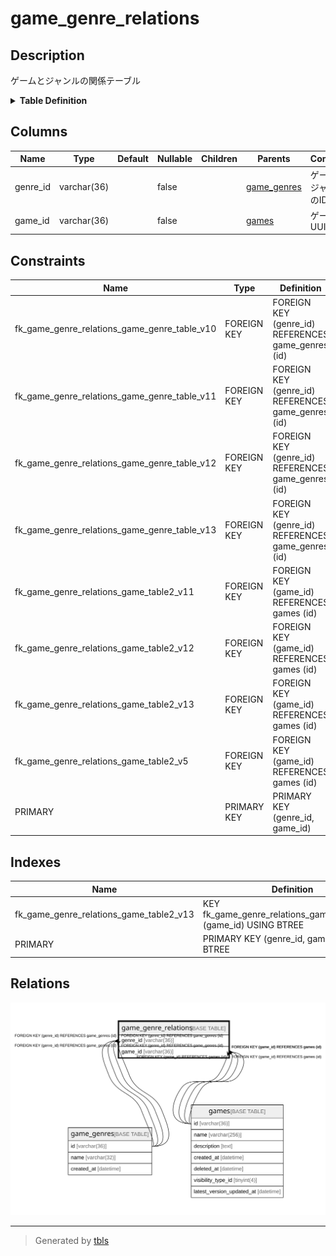 # game_genre_relations

## Description

ゲームとジャンルの関係テーブル

<details>
<summary><strong>Table Definition</strong></summary>

```sql
CREATE TABLE `game_genre_relations` (
  `genre_id` varchar(36) NOT NULL,
  `game_id` varchar(36) NOT NULL,
  PRIMARY KEY (`genre_id`,`game_id`),
  KEY `fk_game_genre_relations_game_table2_v13` (`game_id`),
  CONSTRAINT `fk_game_genre_relations_game_genre_table_v10` FOREIGN KEY (`genre_id`) REFERENCES `game_genres` (`id`),
  CONSTRAINT `fk_game_genre_relations_game_genre_table_v11` FOREIGN KEY (`genre_id`) REFERENCES `game_genres` (`id`),
  CONSTRAINT `fk_game_genre_relations_game_genre_table_v12` FOREIGN KEY (`genre_id`) REFERENCES `game_genres` (`id`),
  CONSTRAINT `fk_game_genre_relations_game_genre_table_v13` FOREIGN KEY (`genre_id`) REFERENCES `game_genres` (`id`),
  CONSTRAINT `fk_game_genre_relations_game_table2_v11` FOREIGN KEY (`game_id`) REFERENCES `games` (`id`),
  CONSTRAINT `fk_game_genre_relations_game_table2_v12` FOREIGN KEY (`game_id`) REFERENCES `games` (`id`),
  CONSTRAINT `fk_game_genre_relations_game_table2_v13` FOREIGN KEY (`game_id`) REFERENCES `games` (`id`),
  CONSTRAINT `fk_game_genre_relations_game_table2_v5` FOREIGN KEY (`game_id`) REFERENCES `games` (`id`)
) ENGINE=InnoDB DEFAULT CHARSET=utf8mb4
```

</details>

## Columns

| Name | Type | Default | Nullable | Children | Parents | Comment |
| ---- | ---- | ------- | -------- | -------- | ------- | ------- |
| genre_id | varchar(36) |  | false |  | [game_genres](game_genres.md) | ゲームのジャンルのID |
| game_id | varchar(36) |  | false |  | [games](games.md) | ゲームUUID |

## Constraints

| Name | Type | Definition |
| ---- | ---- | ---------- |
| fk_game_genre_relations_game_genre_table_v10 | FOREIGN KEY | FOREIGN KEY (genre_id) REFERENCES game_genres (id) |
| fk_game_genre_relations_game_genre_table_v11 | FOREIGN KEY | FOREIGN KEY (genre_id) REFERENCES game_genres (id) |
| fk_game_genre_relations_game_genre_table_v12 | FOREIGN KEY | FOREIGN KEY (genre_id) REFERENCES game_genres (id) |
| fk_game_genre_relations_game_genre_table_v13 | FOREIGN KEY | FOREIGN KEY (genre_id) REFERENCES game_genres (id) |
| fk_game_genre_relations_game_table2_v11 | FOREIGN KEY | FOREIGN KEY (game_id) REFERENCES games (id) |
| fk_game_genre_relations_game_table2_v12 | FOREIGN KEY | FOREIGN KEY (game_id) REFERENCES games (id) |
| fk_game_genre_relations_game_table2_v13 | FOREIGN KEY | FOREIGN KEY (game_id) REFERENCES games (id) |
| fk_game_genre_relations_game_table2_v5 | FOREIGN KEY | FOREIGN KEY (game_id) REFERENCES games (id) |
| PRIMARY | PRIMARY KEY | PRIMARY KEY (genre_id, game_id) |

## Indexes

| Name | Definition |
| ---- | ---------- |
| fk_game_genre_relations_game_table2_v13 | KEY fk_game_genre_relations_game_table2_v13 (game_id) USING BTREE |
| PRIMARY | PRIMARY KEY (genre_id, game_id) USING BTREE |

## Relations

![er](game_genre_relations.svg)

---

> Generated by [tbls](https://github.com/k1LoW/tbls)
